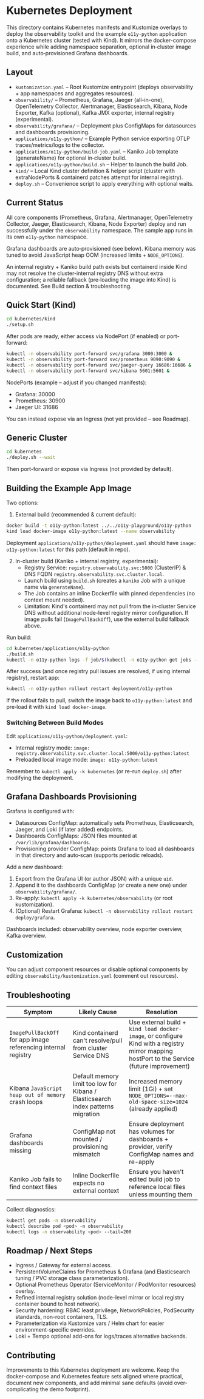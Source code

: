 # Kubernetes Deployment

This directory contains Kubernetes manifests and Kustomize overlays to deploy the observability toolkit and the example `o11y-python` application onto a Kubernetes cluster (tested with Kind). It mirrors the docker-compose experience while adding namespace separation, optional in‑cluster image build, and auto‑provisioned Grafana dashboards.

## Layout

- `kustomization.yaml` – Root Kustomize entrypoint (deploys observability + app namespaces and aggregates resources).
- `observability/` – Prometheus, Grafana, Jaeger (all-in-one), OpenTelemetry Collector, Alertmanager, Elasticsearch, Kibana, Node Exporter, Kafka (optional), Kafka JMX exporter, internal registry (experimental).
- `observability/grafana/` – Deployment plus ConfigMaps for datasources and dashboards provisioning.
- `applications/o11y-python/` – Example Python service exporting OTLP traces/metrics/logs to the collector.
- `applications/o11y-python/build-job.yaml` – Kaniko Job template (generateName) for optional in‑cluster build.
- `applications/o11y-python/build.sh` – Helper to launch the build Job.
- `kind/` – Local Kind cluster definition & helper script (cluster with extraNodePorts & containerd patches attempt for internal registry).
- `deploy.sh` – Convenience script to apply everything with optional waits.

## Current Status

All core components (Prometheus, Grafana, Alertmanager, OpenTelemetry Collector, Jaeger, Elasticsearch, Kibana, Node Exporter) deploy and run successfully under the `observability` namespace. The sample app runs in its own `o11y-python` namespace.

Grafana dashboards are auto‑provisioned (see below). Kibana memory was tuned to avoid JavaScript heap OOM (increased limits + `NODE_OPTIONS`).

An internal registry + Kaniko build path exists but containerd inside Kind may not resolve the cluster-internal registry DNS without extra configuration; a reliable fallback (pre‑loading the image into Kind) is documented. See Build section & troubleshooting.

## Quick Start (Kind)

```bash
cd kubernetes/kind
./setup.sh
```

After pods are ready, either access via NodePort (if enabled) or port-forward:
```bash
kubectl -n observability port-forward svc/grafana 3000:3000 &
kubectl -n observability port-forward svc/prometheus 9090:9090 &
kubectl -n observability port-forward svc/jaeger-query 16686:16686 &
kubectl -n observability port-forward svc/kibana 5601:5601 &
```

NodePorts (example – adjust if you changed manifests):
- Grafana: 30000
- Prometheus: 30900
- Jaeger UI: 31686

You can instead expose via an Ingress (not yet provided – see Roadmap).

## Generic Cluster

```bash
cd kubernetes
./deploy.sh --wait
```
Then port-forward or expose via Ingress (not provided by default).

## Building the Example App Image

Two options:

1. External build (recommended & current default):
```bash
docker build -t o11y-python:latest ../../o11y-playground/o11y-python
kind load docker-image o11y-python:latest --name observability
```
Deployment `applications/o11y-python/deployment.yaml` should have `image: o11y-python:latest` for this path (default in repo).

2. In-cluster build (Kaniko + internal registry, experimental):
	- Registry Service: `registry.observability.svc:5000` (ClusterIP) & DNS FQDN `registry.observability.svc.cluster.local`.
	- Launch build using `build.sh` (creates a `kaniko` Job with a unique name via `generateName`).
	- The Job contains an inline Dockerfile with pinned dependencies (no context mount needed).
	- Limitation: Kind's containerd may not pull from the in‑cluster Service DNS without additional node-level registry mirror configuration. If image pulls fail (`ImagePullBackOff`), use the external build fallback above.

Run build:
```bash
cd kubernetes/applications/o11y-python
./build.sh
kubectl -n o11y-python logs -f job/$(kubectl -n o11y-python get jobs --sort-by=.metadata.creationTimestamp -o jsonpath='{.items[-1].metadata.name}')
```

After success (and once registry pull issues are resolved, if using internal registry), restart app:
```bash
kubectl -n o11y-python rollout restart deployment/o11y-python
```

If the rollout fails to pull, switch the image back to `o11y-python:latest` and pre‑load it with `kind load docker-image`.

### Switching Between Build Modes

Edit `applications/o11y-python/deployment.yaml`:
- Internal registry mode: `image: registry.observability.svc.cluster.local:5000/o11y-python:latest`
- Preloaded local image mode: `image: o11y-python:latest`

Remember to `kubectl apply -k kubernetes` (or re-run `deploy.sh`) after modifying the deployment.

## Grafana Dashboards Provisioning

Grafana is configured with:
- Datasources ConfigMap: automatically sets Prometheus, Elasticsearch, Jaeger, and Loki (if later added) endpoints.
- Dashboards ConfigMaps: JSON files mounted at `/var/lib/grafana/dashboards`.
- Provisioning provider ConfigMap: points Grafana to load all dashboards in that directory and auto‑scan (supports periodic reloads).

Add a new dashboard:
1. Export from the Grafana UI (or author JSON) with a unique `uid`.
2. Append it to the dashboards ConfigMap (or create a new one) under `observability/grafana/`.
3. Re-apply: `kubectl apply -k kubernetes/observability` (or root kustomization).
4. (Optional) Restart Grafana: `kubectl -n observability rollout restart deploy/grafana`.

Dashboards included: observability overview, node exporter overview, Kafka overview.

## Customization

You can adjust component resources or disable optional components by editing `observability/kustomization.yaml` (comment out resources).

## Troubleshooting

| Symptom | Likely Cause | Resolution |
|---------|--------------|-----------|
| `ImagePullBackOff` for app image referencing internal registry | Kind containerd can't resolve/pull from cluster Service DNS | Use external build + `kind load docker-image`, or configure Kind with a registry mirror mapping hostPort to the Service (future improvement) |
| Kibana `JavaScript heap out of memory` crash loops | Default memory limit too low for Kibana / Elasticsearch index patterns migration | Increased memory limit (1Gi) + set `NODE_OPTIONS=--max-old-space-size=1024` (already applied) |
| Grafana dashboards missing | ConfigMap not mounted / provisioning mismatch | Ensure deployment has volumes for dashboards + provider, verify ConfigMap names and re-apply |
| Kaniko Job fails to find context files | Inline Dockerfile expects no external context | Ensure you haven't edited build job to reference local files unless mounting them |

Collect diagnostics:
```bash
kubectl get pods -n observability
kubectl describe pod <pod> -n observability
kubectl logs -n observability <pod> --tail=200
```

## Roadmap / Next Steps

- Ingress / Gateway for external access.
- PersistentVolumeClaims for Prometheus & Grafana (and Elasticsearch tuning / PVC storage class parameterization).
- Optional Prometheus Operator (ServiceMonitor / PodMonitor resources) overlay.
- Refined internal registry solution (node-level mirror or local registry container bound to host network).
- Security hardening: RBAC least privilege, NetworkPolicies, PodSecurity standards, non-root containers, TLS.
- Parameterization via Kustomize vars / Helm chart for easier environment-specific overrides.
- Loki + Tempo optional add-ons for logs/traces alternative backends.

## Contributing

Improvements to this Kubernetes deployment are welcome. Keep the docker-compose and Kubernetes feature sets aligned where practical, document new components, and add minimal sane defaults (avoid over-complicating the demo footprint).

